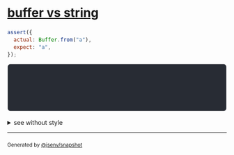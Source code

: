 # [buffer vs string](../../array_typed.test.js#L53)

```js
assert({
  actual: Buffer.from("a"),
  expect: "a",
});
```

![img](throw.svg)

<details>
  <summary>see without style</summary>

```console
AssertionError: actual and expect are different

actual: Buffer [
  97,
]
expect: "a"
```

</details>

---

<sub>
  Generated by <a href="https://github.com/jsenv/core/tree/main/packages/independent/snapshot">@jsenv/snapshot</a>
</sub>